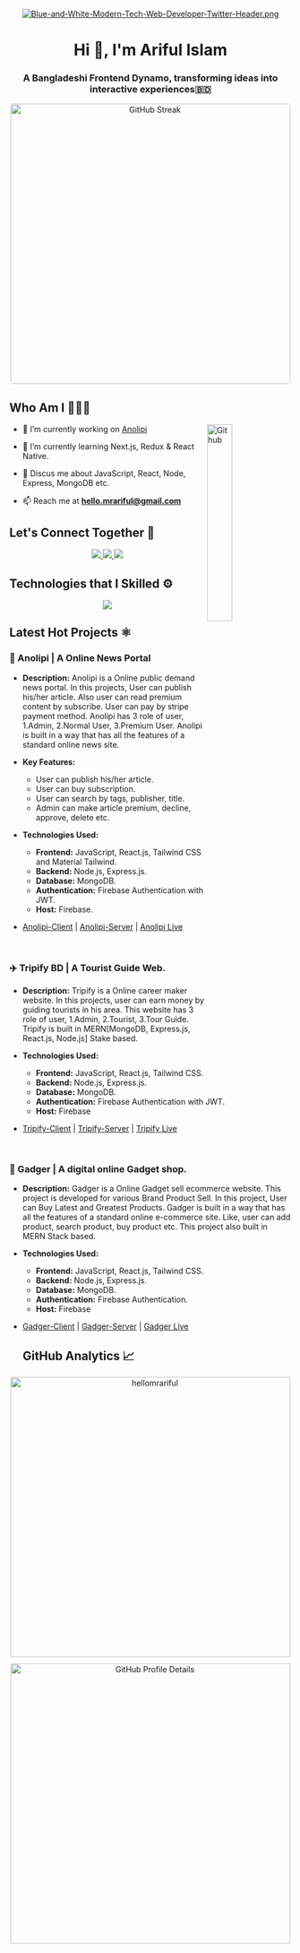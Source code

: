 <div align="center">
 
[![Blue-and-White-Modern-Tech-Web-Developer-Twitter-Header.png](https://i.postimg.cc/ZRNsJbtB/Blue-and-White-Modern-Tech-Web-Developer-Twitter-Header.png)](https://postimg.cc/r08NJLpM)
</div>
<h1 align="center">Hi 👋, I'm Ariful Islam</h1>  
<h3 align="center">A Bangladeshi Frontend Dynamo, transforming ideas into interactive experiences🇧🇩</h3>

<div align="center">
  <a href="https://git.io/streak-stats" target="_blank">
    <img src="https://streak-stats.demolab.com?user=hellomrariful&theme=algolia&border_radius=4.3&card_width=500" alt="GitHub Streak" style="border-radius: 4.3px; width: 500px;">
  </a>
</div>

<h2> Who Am I 🙋🏻‍♂️ </h2>
<img width="30%" align="right" alt="Github" src="https://i.pinimg.com/originals/e8/f4/53/e8f453469a3ec97ecd354df465d73913.gif" />

- 🔭 I’m currently working on [Anolipi](https://anolipi.web.app/)

- 🌱 I’m currently learning Next.js, Redux & React Native.

- 💬 Discus me about JavaScript, React, Node, Express, MongoDB etc.
- 📫 Reach me at **hello.mrariful@gmail.com**

<h2>Let's Connect Together 📲</h2>  
<p align="center" gap="2px">
  <a href="https://www.linkedin.com/in/hellomrariful/">
    <img src="https://skillicons.dev/icons?i=linkedin" />
  </a>
  <a href="https://twitter.com/hellomrariful">
    <img src="https://skillicons.dev/icons?i=twitter" />
  </a>
  <a href="https://www.instagram.com/hellomrariful">
    <img src="https://skillicons.dev/icons?i=instagram" />
  </a>
</p>
  
<h2>Technologies that I Skilled ⚙️ </h2>

<p align="center">
    <img src="https://skillicons.dev/icons?i=html,css,js,react,tailwind,bootstrap,firebase,nodejs,express,mongodb&perline=5" />
</p>

  <h2>Latest Hot Projects ⚛️ </h2>

### 📰 Anolipi | A Online News Portal

- **Description:** Anolipi is a Online public demand news portal. In this projects, User can publish his/her article. Also user can read premium content by subscribe. User can pay by stripe payment method. Anolipi has 3 role of user, 1.Admin, 2.Normal User, 3.Premium User. Anolipi is built in a way that has all the features of a standard online news site.
- **Key Features:**
  - User can publish his/her article.
  - User can buy subscription.
  - User can search by tags, publisher, title.
  - Admin can make article premium, decline, approve, delete etc.

- **Technologies Used:**

  - **Frontend:** JavaScript, React.js, Tailwind CSS and Material Tailwind.
  - **Backend:** Node.js, Express.js.
  - **Database:** MongoDB.
  - **Authentication:** Firebase Authentication with JWT.
  - **Host:** Firebase.

- [Anolipi-Client](https://github.com/hellomrariful/Anolipi-Client?tab=readme-ov-file) | [Anolipi-Server](https://github.com/hellomrariful/Anolipi-Server) | [Anolipi Live](https://anolipi.web.app/)

<br>

### ✈️ Tripify BD | A Tourist Guide Web.

- **Description:** Tripify is a Online career maker website. In this projects, user can earn money by guiding tourists in his area. This website has 3 role of user, 1.Admin, 2.Tourist, 3.Tour Guide. Tripify is built in MERN[MongoDB, Express.js, React.js, Node.js] Stake based.

- **Technologies Used:**

  - **Frontend:** JavaScript, React.js, Tailwind CSS.
  - **Backend:** Node.js, Express.js.
  - **Database:** MongoDB.
  - **Authentication:** Firebase Authentication with JWT.
  - **Host:** Firebase

- [Tripify-Client](https://github.com/hellomrariful/Tripify-Client) |
  [Tripify-Server](https://github.com/hellomrariful/Tripify-Server) | [Tripify Live](https://tripifybd.web.app/)

<br>

### 🛒 Gadger | A digital online Gadget shop.

- **Description:** Gadger is a Online Gadget sell ecommerce website. This project is developed for various Brand Product Sell. In this project, User can Buy Latest and Greatest Products. Gadger is built in a way that has all the features of a standard online e-commerce site. Like, user can add product, search product, buy product etc. This project also built in MERN Stack based.

- **Technologies Used:**

  - **Frontend:** JavaScript, React.js, Tailwind CSS.
  - **Backend:** Node.js, Express.js.
  - **Database:** MongoDB.
  - **Authentication:** Firebase Authentication.
  - **Host:** Firebase

- [Gadger-Client](https://github.com/hellomrariful/Gadger-Store-Client) |
[Gadger-Server](https://github.com/hellomrariful/Gadger-Store-Server) | [Gadger Live](https://gadgerbd.web.app/)

  <h2>GitHub Analytics 📈 </h2>

<div align="center">
  <img height="" width="500px" src="https://github-readme-stats.vercel.app/api?username=hellomrariful&show_icons=true&locale=en&theme=algolia&border_radius=4.3&card_width=500" alt="hellomrariful" />
   <br />

  <img style="height: auto; width: 500px; border-radius: 2px; border: 1px solid #ffffff; margin-top: 10px; display: block;" src="https://github-profile-summary-cards.vercel.app/api/cards/profile-details?username=hellomrariful&theme=algolia&border_radius=4.3&card_width=500" alt="GitHub Profile Details" />
</div>

